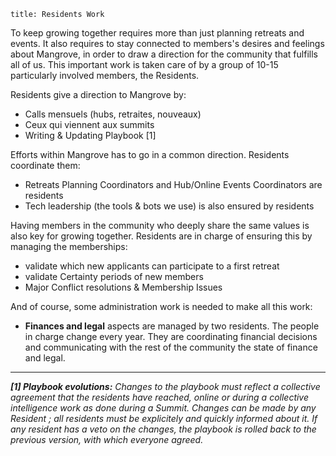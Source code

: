 ```
title: Residents Work
```

To keep growing together requires more than just planning retreats and events. It also requires to stay connected to members's desires and feelings about Mangrove, in order to draw a direction for the community that fulfills all of us. This important work is taken care of by a group of 10-15 particularly involved members, the Residents.

Residents give a direction to Mangrove by:

  - Calls mensuels (hubs, retraites, nouveaux)
  - Ceux qui viennent aux summits
  - Writing & Updating Playbook [1]
  
Efforts within Mangrove has to go in a common direction. Residents coordinate them:

  - Retreats Planning Coordinators and Hub/Online Events Coordinators are residents 
  - Tech leadership (the tools & bots we use) is also ensured by residents
  
Having members in the community who deeply share the same values is also key for growing together. Residents are in charge of ensuring this by managing the memberships:

  - validate which new applicants can participate to a first retreat
  - validate Certainty periods of new members
  - Major Conflict resolutions & Membership Issues

And of course, some administration work is needed to make all this work:

  - **Finances and legal** aspects are managed by two residents. The people in charge change every year. They are coordinating financial decisions and communicating with the rest of the community the state of finance and legal.


---

***[1] Playbook evolutions:** Changes to the playbook must reflect a collective agreement that the residents have reached, online or during a collective intelligence work as done during a Summit. Changes can be made by any Resident ; all residents must be explicitely and quickly informed about it. If any resident has a veto on the changes, the playbook is rolled back to the previous version, with which everyone agreed.*
